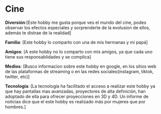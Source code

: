 # Cine
**Diversión**:[Este hobby me gusta porque ves el mundo del cine, podes observar los efectos especiales y sorprenderte de la evolusion de ellos, además te distrae de la realidad]

**Familia**: [Este hobby lo comparto con una de mis hermanas y mi papá]

**Amigos**: [A este hobby no lo comparto con mis amigos, ya que cada uno tiene sus responsablidades y se complica]

**Medios**: [Busco informacion sobre este hobby en google, en los sitios web de las plataformas de streaming  o en las redes sociales(instagram, tiktok, twitter, etc)] 

**Tecnología**: [La tecnología ha facilitado el acceso a realizar este hobby ya que hay pantallas mas avanzadas, proyectores de alta definición, han adoptado de ella para ofrecer proyecciones en 3D y 4D. Un informe de noticias dice que el este hobby es realizado más por mujeres que por hombres.]
 
